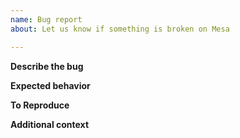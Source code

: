 ```yaml
---
name: Bug report
about: Let us know if something is broken on Mesa

---
```


**Describe the bug**
<!-- A clear and concise description the bug -->

**Expected behavior**
<!-- A clear and concise description of what you expected to happen -->

**To Reproduce**
<!-- Steps to reproduce the bug, or a link to a project where the bug is visible -->

**Additional context**
<!--
    Add any other context here.
    Any details about your specific platform:
    * If the problem is in the browser, what browser, version, and OS?
-->

